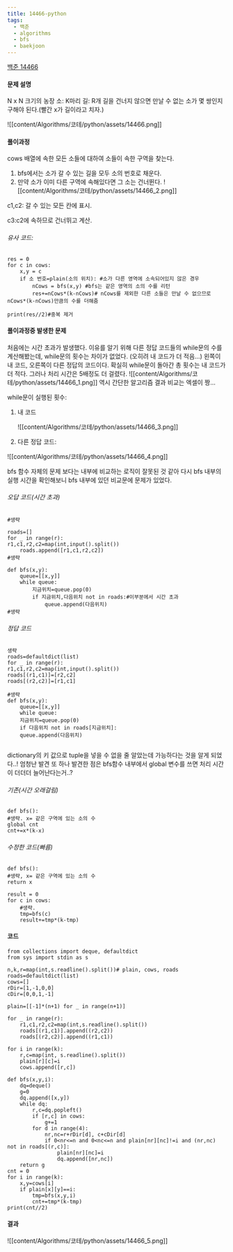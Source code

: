 ```yaml
---
title: 14466-python
tags:
  - 백준
  - algorithms
  - bfs
  - baekjoon
---
```

[백준 14466](https://www.acmicpc.net/problem/14466)
#### 문제 설명

N x N 크기의 농장
소: K마리
길: R개
길을 건너지 않으면 만날 수 없는 소가 몇 쌍인지 구해야 된다.(빨간 x가 길이라고 치자.)


![[content/Algorithms/코테/python/assets/14466.png]]
#### 풀이과정
cows 배열에 속한 모든 소들에 대하여 소들이 속한 구역을 찾는다.
1. bfs에서는 소가 갈 수 있는 길을 모두 소의 번호로 채운다.
2. 만약 소가 이미 다른 구역에 속해있다면 그 소는 건너뛴다.
![[content/Algorithms/코테/python/assets/14466_2.png]]

c1,c2: 갈 수 있는 모든 칸에 표시.

c3:c2에 속하므로 건너뛰고 계산.

###### 유사 코드:
```
res = 0
for c in cows:
	x,y = c
	if 소 번호=plain(소의 위치): #소가 다른 영역에 소속되어있지 않은 경우
		nCows = bfs(x,y) #bfs는 같은 영역의 소의 수를 리턴
		res+=nCows*(k-nCows)# nCows를 제외한 다른 소들은 만날 수 없으므로 nCows*(k-nCows)만큼의 수를 더해줌

print(res//2)#중복 제거
 ```

#### 풀이과정중 발생한 문제
처음에는 시간 초과가 발생했다.
이유를 알기 위해 다른 정답 코드들의 while문의 수를 계산해봤는데, while문의 횟수는 차이가 없었다. (오히려 내 코드가 더 적음...)
왼쪽이 내 코드, 오른쪽이 다른 정답의 코드이다.
확실히 while문이 돌아간 총 횟수는 내 코드가 더 적다. 그러나 처리 시간은 5배정도 더 걸렸다.
![[content/Algorithms/코테/python/assets/14466_1.png]]
역시 간단한 알고리즘 결과 비교는 엑셀이 짱...

while문이 실행된 횟수:
1. 내 코드

	![[content/Algorithms/코테/python/assets/14466_3.png]]
2. 다른 정답 코드:

	
![[content/Algorithms/코테/python/assets/14466_4.png]]

bfs 함수 자체의 문제 보다는 내부에 비교하는 로직이 잘못된 것 같아 다시 bfs 내부의 실행 시간을 확인해보니 bfs 내부에 있던 비교문에 문제가 있었다.

###### 오답 코드(시간 초과)
```
#생략

roads=[]
for _ in range(r):
r1,c1,r2,c2=map(int,input().split())
	roads.append([r1,c1,r2,c2])
#생략

def bfs(x,y):
	queue=[[x,y]]
	while queue:
		지금위치=queue.pop(0)
		if 지금위치,다음위치 not in roads:#이부분에서 시간 초과
			queue.append(다음위치)
#생략
```


###### 정답 코드
```
생략
roads=defaultdict(list)
for _ in range(r):
r1,c1,r2,c2=map(int,input().split())
roads[(r1,c1)]=[r2,c2]
roads[(r2,c2)]=[r1,c1]

#생략
def bfs(x,y):
	queue=[[x,y]]
	while queue:
	지금위치=queue.pop(0)
	if 다음위치 not in roads[지금위치]:
	queue.append(다음위치)
		
```
dictionary의 키 값으로 tuple을 넣을 수 없을 줄 알았는데 가능하다는 것을 알게 되었다..! 엄청난 발견
또 하나 발견한 점은 bfs함수 내부에서 global 변수를 쓰면 처리 시간이 더더더 늘어난다는거..?
###### 기존(시간 오래걸림)
```
def bfs():
#생략. x= 같은 구역에 있는 소의 수
global cnt
cnt+=x*(k-x)
```

###### 수정한 코드(빠름)
```
def bfs():
#생략, x= 같은 구역에 있는 소의 수
return x

result = 0
for c in cows:
	#생략.
	tmp=bfs(c)
	result+=tmp*(k-tmp)
```


#### 코드

```
from collections import deque, defaultdict
from sys import stdin as s

n,k,r=map(int,s.readline().split())# plain, cows, roads
roads=defaultdict(list)
cows=[]
rDir=[1,-1,0,0]
cDir=[0,0,1,-1]

plain=[[-1]*(n+1) for _ in range(n+1)]

for _ in range(r):
    r1,c1,r2,c2=map(int,s.readline().split())
    roads[(r1,c1)].append((r2,c2))
    roads[(r2,c2)].append((r1,c1))

for i in range(k):
    r,c=map(int, s.readline().split())
    plain[r][c]=i
    cows.append([r,c])

def bfs(x,y,i):
    dq=deque()
    g=0
    dq.append([x,y])
    while dq:
        r,c=dq.popleft()
        if [r,c] in cows:
            g+=1
        for d in range(4):
            nr,nc=r+rDir[d], c+cDir[d]
            if 0<nr<=n and 0<nc<=n and plain[nr][nc]!=i and (nr,nc) not in roads[(r,c)]:
                plain[nr][nc]=i
                dq.append([nr,nc])
    return g
cnt = 0
for i in range(k):
    x,y=cows[i]
    if plain[x][y]==i:
        tmp=bfs(x,y,i)
        cnt+=tmp*(k-tmp)
print(cnt//2)
```

#### 결과

![[content/Algorithms/코테/python/assets/14466_5.png]]
